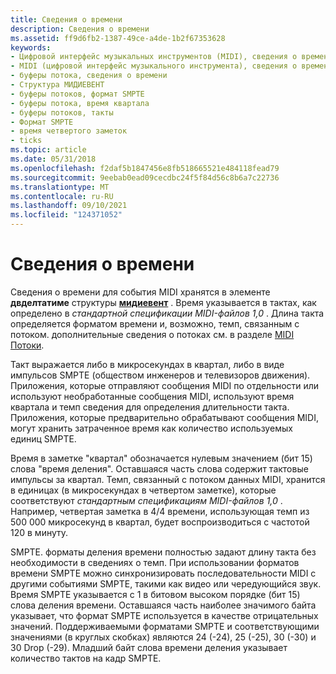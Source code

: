 ```yaml
---
title: Сведения о времени
description: Сведения о времени
ms.assetid: ff9d6fb2-1387-49ce-a4de-1b2f67353628
keywords:
- Цифровой интерфейс музыкальных инструментов (MIDI), сведения о времени
- MIDI (цифровой интерфейс музыкального инструмента), сведения о времени
- буферы потока, сведения о времени
- Структура МИДИЕВЕНТ
- буферы потоков, формат SMPTE
- буферы потока, время квартала
- буферы потоков, такты
- Формат SMPTE
- время четвертого заметок
- ticks
ms.topic: article
ms.date: 05/31/2018
ms.openlocfilehash: f2daf5b1847456e8fb518665521e484118fead79
ms.sourcegitcommit: 9eebab0ead09cecdbc24f5f84d56c8b6a7c22736
ms.translationtype: MT
ms.contentlocale: ru-RU
ms.lasthandoff: 09/10/2021
ms.locfileid: "124371052"
---
```

# <a name="timing-information"></a>Сведения о времени

Сведения о времени для события MIDI хранятся в элементе **двделтатиме** структуры [**мидиевент**](/windows/win32/api/mmeapi/ns-mmeapi-midievent) . Время указывается в тактах, как определено в *стандартной спецификации MIDI-файлов 1,0* . Длина такта определяется форматом времени и, возможно, темп, связанным с потоком. дополнительные сведения о потоках см. в разделе [MIDI Потоки](midi-streams.md).

Такт выражается либо в микросекундах в квартал, либо в виде импульсов SMPTE (обществом инженеров и телевизоров движения). Приложения, которые отправляют сообщения MIDI по отдельности или используют необработанные сообщения MIDI, используют время квартала и темп сведения для определения длительности такта. Приложения, которые предварительно обрабатывают сообщения MIDI, могут хранить затраченное время как количество используемых единиц SMPTE.

Время в заметке "квартал" обозначается нулевым значением (бит 15) слова "время деления". Оставшаяся часть слова содержит тактовые импульсы за квартал. Темп, связанный с потоком данных MIDI, хранится в единицах (в микросекундах в четвертом заметке), которые соответствуют *стандартным спецификациям MIDI-файлов 1,0* . Например, четвертая заметка в 4/4 времени, использующая темп из 500 000 микросекунд в квартал, будет воспроизводиться с частотой 120 в минуту.

SMPTE. форматы деления времени полностью задают длину такта без необходимости в сведениях о темп. При использовании форматов времени SMPTE можно синхронизировать последовательности MIDI с другими событиями SMPTE, такими как видео или чередующийся звук. Время SMPTE указывается с 1 в битовом высоком порядке (бит 15) слова деления времени. Оставшаяся часть наиболее значимого байта указывает, что формат SMPTE используется в качестве отрицательных значений. Поддерживаемыми форматами SMPTE и соответствующими значениями (в круглых скобках) являются 24 (-24), 25 (-25), 30 (-30) и 30 Drop (-29). Младший байт слова времени деления указывает количество тактов на кадр SMPTE.

 

 